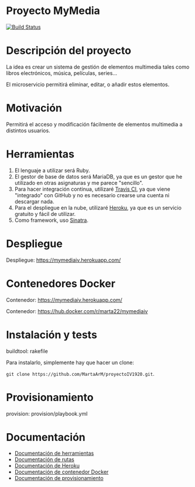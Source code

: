# Proyecto MyMedia

[![Build Status](https://travis-ci.com/MartaArM/proyectoIV1920.svg?branch=master)](https://github.com/MartaArM/proyectoIV1920)


# Descripción del proyecto
La idea es crear un sistema de gestión de elementos multimedia tales como libros electrónicos, música, películas, series... 

El microservicio permitirá eliminar, editar, o añadir estos elementos.

# Motivación

Permitirá el acceso y modificación fácilmente de elementos multimedia a distintos usuarios.

# Herramientas 

1. El lenguaje a utilizar será Ruby.
2. El gestor de base de datos será MariaDB, ya que es un gestor que he utilizado en otras asignaturas y me parece "sencillo".
3. Para hacer integración continua, utilizaré [Travis CI](https://travis-ci.com/), ya que viene "integrado" con GitHub y no es necesario crearse una cuenta ni descargar nada.
4. Para el despliegue en la nube, utilizaré [Heroku](https://www.heroku.com/), ya que es un servicio gratuito y fácil de utilizar.
5. Como framework, uso [Sinatra](http://sinatrarb.com/).

# Despliegue

Despliegue: https://mymediaiv.herokuapp.com/

# Contenedores Docker

Contenedor: https://mymediaiv.herokuapp.com/

Contenedor: https://hub.docker.com/r/marta22/mymediaiv

# Instalación y tests

buildtool: rakefile

Para instalarlo, simplemente hay que hacer un clone:

`git clone https://github.com/MartaArM/proyectoIV1920.git`.

# Provisionamiento

provision: provision/playbook.yml

# Documentación 

- [Documentación de herramientas](https://github.com/MartaArM/proyectoIV1920/blob/master/doc/doc_herramientas.md)
- [Documentación de rutas](https://github.com/MartaArM/proyectoIV1920/blob/master/doc/doc_rutas.md)
- [Documentación de Heroku](https://github.com/MartaArM/proyectoIV1920/blob/master/doc/doc_paas.md)
- [Documentación de contenedor Docker](https://github.com/MartaArM/proyectoIV1920/blob/master/doc/doc_docker.md)
- [Documentación de provisionamiento](https://github.com/MartaArM/proyectoIV1920/blob/master/doc/doc_provisionamiento.md)

